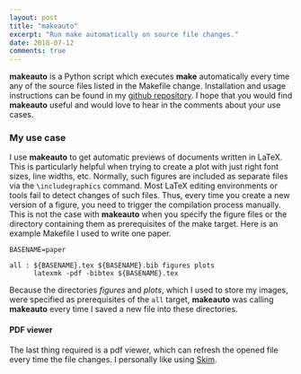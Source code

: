 ```yaml
---
layout: post
title: "makeauto"
excerpt: "Run make automatically on source file changes."
date: 2018-07-12
comments: true
---
```


**makeauto** is a Python script which executes **make** automatically every time any of
the source files listed in the Makefile change. Installation and usage instructions can be
found in my [github repository](https://github.com/gchlebus/makeauto). I hope that you
would find **makeauto** useful and would love to hear in the comments about your use
cases.


### My use case

I use **makeauto** to get automatic previews of documents written in LaTeX. This is
particularly helpful when trying to create a plot with just right font sizes, line widths,
etc. Normally, such figures are included as separate files via the `\includegraphics`
command. Most LaTeX editing environments or tools fail to detect changes of such files.
Thus, every time you create a new version of a figure, you need to trigger the compilation
process manually. This is not the case with **makeauto** when you specify the figure files
or the directory containing them as prerequisites of the make target.  Here is an example
Makefile I used to write one paper.

```
BASENAME=paper

all : ${BASENAME}.tex ${BASENAME}.bib figures plots
      latexmk -pdf -bibtex ${BASENAME}.tex
```

Because the directories *figures* and *plots*, which I used to store my images, were
specified as prerequisites of the `all` target, **makeauto** was calling **makeauto** every
time I saved a new file into these directories.

#### PDF viewer

The last thing required is a pdf viewer, which can refresh the opened file every time the
file changes. I personally like using [Skim](https://skim-app.sourceforge.io).

